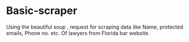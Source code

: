 # Basic-scraper


Using the beautiful soup , request for scraping data like 
Name, protected emails, Phone no. etc. Of lawyers from Florida bar website.
